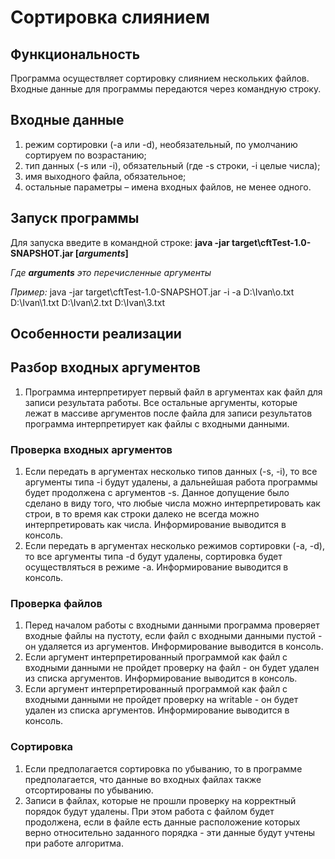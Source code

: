 # Сортировка слиянием #

## Функциональность ##
Программа осуществляет сортировку слиянием нескольких файлов. Входные данные для программы передаются через командную строку.

## Входные данные ##
1. режим сортировки (-a или -d), необязательный, по умолчанию сортируем по возрастанию;
2. тип данных (-s или -i), обязательный (где -s строки, -i целые числа);
3. имя выходного файла, обязательное;
4. остальные параметры – имена входных файлов, не менее одного.

## Запуск программы ##
Для запуска введите в командной строке: **java -jar target\cftTest-1.0-SNAPSHOT.jar [*arguments*]** 

*Где **arguments** это перечисленные аргументы*

*Пример:* java -jar target\cftTest-1.0-SNAPSHOT.jar -i -a D:\Ivan\o.txt D:\\Ivan\\1.txt D:\\Ivan\\2.txt D:\\Ivan\\3.txt

## Особенности реализации ##

## Разбор входных аргументов ##
1. Программа интерпретирует первый файл в аргументах как файл для записи результата работы. Все остальные аргументы, которые лежат в массиве аргументов после файла для записи результатов программа интерпретирует как файлы с входными данными.   

### Проверка входных аргументов ###
1. Если передать в аргументах несколько типов данных (-s, -i), то все аргументы типа -i будут удалены, а дальнейшая работа программы будет продолжена с аргументов -s. Данное допущение было сделано в виду того, что любые числа можно интерпретировать как строи, в то время как строки далеко не всегда можно интерпретировать как числа. Информирование выводится в консоль.
2. Если передать в аргументах несколько режимов сортировки (-a, -d), то все аргументы типа -d будут удалены, сортировка будет осуществляться в режиме -a. Информирование выводится в консоль. 

### Проверка файлов ###
1. Перед началом работы с входными данными программа проверяет входные файлы на пустоту, если файл с входными данными пустой - он удаляется из аргументов. Информирование выводится в консоль.
2. Если аргумент интерпретированный программой как файл с входными данными не пройдет проверку на файл - он будет удален из списка аргументов. Информирование выводится в консоль.
3. Если аргумент интерпретированный программой как файл с входными данными не пройдет проверку на writable - он будет удален из списка аргументов. Информирование выводится в консоль.

### Сортировка ###
1. Если предполагается сортировка по убыванию, то в программе предполагается, что данные во входных файлах также отсортированы по убыванию. 
2. Записи в файлах, которые не прошли проверку на корректный порядок будут удалены. При этом работа с файлом будет продолжена, если в файле есть данные расположение которых верно относительно заданного порядка - эти данные будут учтены при работе алгоритма.
